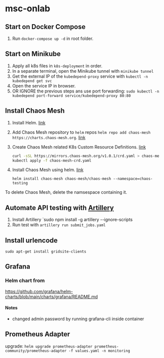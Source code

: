 # msc-onlab

## Start on Docker Compose
1. Run `docker-compose up -d` in root folder.

## Start on Minikube

1. Apply all k8s files in `k8s-deployment` in order.
  1. In a separate terminal, open the Minikube tunnel with `minikube tunnel`
  1. Get the external IP of the `kubedepend-proxy` service with `kubectl -n kubedepend get svc`
  1. Open the service IP in browser.
1. OR IGNORE the previous steps ans use port forwarding: `sudo kubectl -n kubedepend port-forward service/kubedepend-proxy 80:80`

## Install Chaos Mesh

1. Install Helm. [link](https://helm.sh/docs/intro/install/)
2. Add Chaos Mesh repository to `helm` repos `helm repo add chaos-mesh https://charts.chaos-mesh.org`. [link](https://chaos-mesh.org/docs/get_started/installation#step-1-add-chaos-mesh-repository-to-helm-repos)
3. Create Chaos Mesh related K8s Custom Resource Definitions. [link](https://chaos-mesh.org/docs/get_started/installation/#step-2-create-custom-resource-type)
    ```bash
    curl -sSL https://mirrors.chaos-mesh.org/v1.0.1/crd.yaml > chaos-mesh-crd.yaml
    kubectl apply -f chaos-mesh-crd.yaml
    ```
4. Install Chaos Mesh using helm. [link](https://chaos-mesh.org/docs/get_started/installation/#step-3-install-chaos-mesh)

    `helm install chaos-mesh chaos-mesh/chaos-mesh --namespace=chaos-testing`
    

To delete Chaos Mesh, delete the namsespace containing it.


## Automate API testing with [Artillery](https://artillery.io/)

1. Install Artillery `sudo npm install -g artillery --ignore-scripts
1. Run test with `artillery run submit_jobs.yaml`

## Install urlencode

`sudo apt-get install gridsite-clients`

## Grafana
### Helm chart from
https://github.com/grafana/helm-charts/blob/main/charts/grafana/README.md

#### Notes
* changed admin password by running grafana-cli inside container

## Prometheus Adapter

upgrade:
`helm upgrade prometheus-adapter prometheus-community/prometheus-adapter -f values.yaml -n monitoring`

